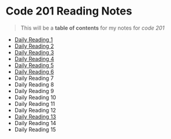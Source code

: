 
# Code 201 Reading Notes
> This will be a **table of contents** for my notes for *code 201*

- [Daily Reading 1](class-01.md)
- [Daily Reading 2](class-02.md)
- [Daily Reading 3](class-03.md)
- [Daily Reading 4](class-04.md)
- [Daily Reading 5](class-05.md)
- [Daily Reading 6](class-06.md)
- Daily Reading 7
- Daily Reading 8
- Daily Reading 9
- Daily Reading 10
- Daily Reading 11
- Daily Reading 12
- [Daily Reading 13](class-13.md) 
- Daily Reading 14
- Daily Reading 15

